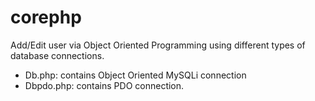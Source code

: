 # corephp
Add/Edit user via Object Oriented Programming using different types of database connections.

- Db.php: contains Object Oriented MySQLi connection
- Dbpdo.php: contains PDO connection.

